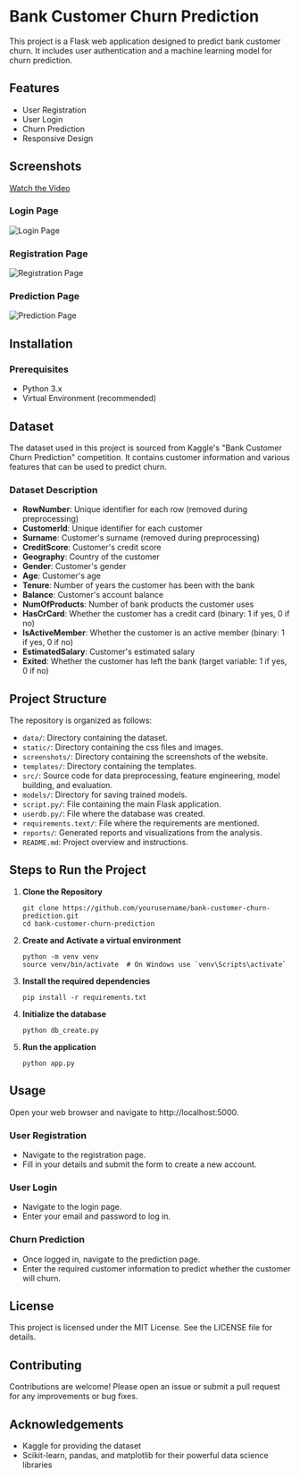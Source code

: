 # Bank Customer Churn Prediction

This project is a Flask web application designed to predict bank customer churn. It includes user authentication and a machine learning model for churn prediction.

## Features

- User Registration
- User Login
- Churn Prediction
- Responsive Design

## Screenshots
[Watch the Video](https://youtu.be/hrxAGS3kCL8)

### Login Page
![Login Page](./Bank%20Customer%20Churn%20Prediction/screenshots/login_page.png)

### Registration Page
![Registration Page](./Bank%20Customer%20Churn%20Prediction/screenshots/register_page.png)

### Prediction Page
![Prediction Page](./Bank%20Customer%20Churn%20Prediction/screenshots/predict_page.png)

## Installation

### Prerequisites

- Python 3.x
- Virtual Environment (recommended)

## Dataset
The dataset used in this project is sourced from Kaggle's "Bank Customer Churn Prediction" competition. It contains customer information and various features that can be used to predict churn.

### Dataset Description
- **RowNumber**: Unique identifier for each row (removed during preprocessing)
- **CustomerId**: Unique identifier for each customer
- **Surname**: Customer's surname (removed during preprocessing)
- **CreditScore**: Customer's credit score
- **Geography**: Country of the customer
- **Gender**: Customer's gender
- **Age**: Customer's age
- **Tenure**: Number of years the customer has been with the bank
- **Balance**: Customer's account balance
- **NumOfProducts**: Number of bank products the customer uses
- **HasCrCard**: Whether the customer has a credit card (binary: 1 if yes, 0 if no)
- **IsActiveMember**: Whether the customer is an active member (binary: 1 if yes, 0 if no)
- **EstimatedSalary**: Customer's estimated salary
- **Exited**: Whether the customer has left the bank (target variable: 1 if yes, 0 if no)

## Project Structure
The repository is organized as follows:

- `data/`: Directory containing the dataset.
- `static/`: Directory containing the css files and images.
- `screenshots/`: Directory containing the screenshots of the website.
- `templates/`: Directory containing the templates.
- `src/`: Source code for data preprocessing, feature engineering, model building, and evaluation.
- `models/`: Directory for saving trained models.
- `script.py/`: File containing the main Flask application.
- `userdb.py/`: File where the database was created.
- `requirements.text/`: File where the requirements are mentioned.
- `reports/`: Generated reports and visualizations from the analysis.
- `README.md`: Project overview and instructions.

## Steps to Run the Project
1. **Clone the Repository**
   ```
   git clone https://github.com/yourusername/bank-customer-churn-prediction.git
   cd bank-customer-churn-prediction
   
2. **Create and Activate a virtual environment**
   ```
   python -m venv venv
   source venv/bin/activate  # On Windows use `venv\Scripts\activate`
   
3. **Install the required dependencies**
   ```
   pip install -r requirements.txt
   
4. **Initialize the database**
   ```
   python db_create.py
   
5. **Run the application**
   ```
   python app.py

## Usage
Open your web browser and navigate to http://localhost:5000.
### User Registration
- Navigate to the registration page.
- Fill in your details and submit the form to create a new account.
### User Login
- Navigate to the login page.
- Enter your email and password to log in.
### Churn Prediction
- Once logged in, navigate to the prediction page.
- Enter the required customer information to predict whether the customer will churn.

## License
This project is licensed under the MIT License. See the LICENSE file for details.

## Contributing
Contributions are welcome! Please open an issue or submit a pull request for any improvements or bug fixes.

## Acknowledgements
<ul>
    <li>Kaggle for providing the dataset</li>
    <li>Scikit-learn, pandas, and matplotlib for their powerful data science libraries</li>
</ul>
